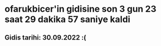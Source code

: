 # ofarukbicer'in gidisine son 3 gun 23 saat 29 dakika 57 saniye kaldi

## Gidis tarihi: 30.09.2022 :(